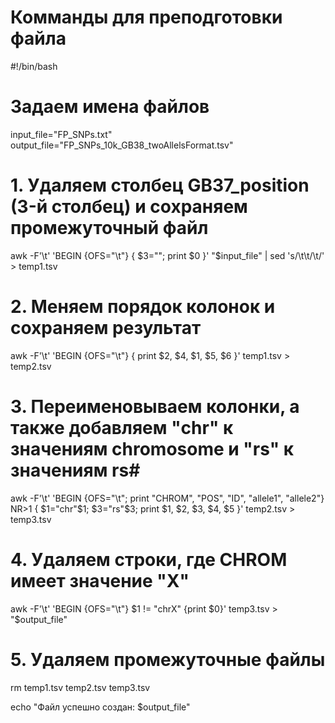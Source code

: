 # Комманды для преподготовки файла 

#!/bin/bash

# Задаем имена файлов
input_file="FP_SNPs.txt"
output_file="FP_SNPs_10k_GB38_twoAllelsFormat.tsv"

# 1. Удаляем столбец GB37_position (3-й столбец) и сохраняем промежуточный файл
awk -F'\t' 'BEGIN {OFS="\t"} { $3=""; print $0 }' "$input_file" | sed 's/\t\t/\t/' > temp1.tsv

# 2. Меняем порядок колонок и сохраняем результат
awk -F'\t' 'BEGIN {OFS="\t"} { print $2, $4, $1, $5, $6 }' temp1.tsv > temp2.tsv

# 3. Переименовываем колонки, а также добавляем "chr" к значениям chromosome и "rs" к значениям rs#
awk -F'\t' 'BEGIN {OFS="\t"; print "CHROM", "POS", "ID", "allele1", "allele2"} 
     NR>1 { $1="chr"$1; $3="rs"$3; print $1, $2, $3, $4, $5 }' temp2.tsv > temp3.tsv

# 4. Удаляем строки, где CHROM имеет значение "X"
awk -F'\t' 'BEGIN {OFS="\t"} $1 != "chrX" {print $0}' temp3.tsv > "$output_file"

# 5. Удаляем промежуточные файлы
rm temp1.tsv temp2.tsv temp3.tsv

echo "Файл успешно создан: $output_file"
